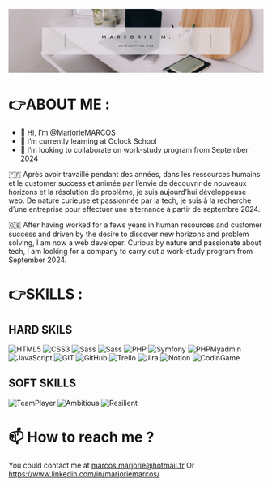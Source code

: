 ![Cover](https://github.com/MarjorieMARCOS/MarjorieMARCOS/blob/main/banner.jpg)

# 👉ABOUT ME : 

- 👋 Hi, I’m @MarjorieMARCOS 
- 🌱 I’m currently learning at Oclock School
- 💞️ I’m looking to collaborate on work-study program from September 2024

🇫🇷 Après avoir travaillé pendant des années, dans les ressources humains et le customer success et animée par l’envie de découvrir de nouveaux horizons et
la résolution de problème, je suis aujourd’hui développeuse web. De nature curieuse et passionnée par la tech, je suis à la recherche d’une entreprise pour
effectuer une alternance à partir de septembre 2024.

🇬🇧 After having worked for a fews years in human resources and customer success and driven by the desire to discover new horizons and
problem solving, I am now a web developer. Curious by nature and passionate about tech, I am looking for a company to
carry out a work-study program from September 2024.

# 👉SKILLS : 
## HARD SKILS
<p>   
    <img alt="HTML5" src="https://img.shields.io/badge/HTML5-E34F26?style=for-the-badge&logo=html5&logoColor=white" />
    <img alt="CSS3" src="https://img.shields.io/badge/CSS3-1572B6?style=for-the-badge&logo=css3&logoColor=white" />
    <img alt="Sass" src="https://img.shields.io/badge/Sass-CC6699?style=for-the-badge&logo=sass&logoColor=white" />
    <img alt="Sass" src="https://img.shields.io/badge/Bootstrap-7952B3?logo=bootstrap&logoColor=fff&style=for-the-badge" />
    <img alt="PHP" src="https://img.shields.io/badge/PHP-777BB4?style=for-the-badge&logo=php&logoColor=white" />
    <img alt="Symfony" src="https://img.shields.io/badge/Symfony-000?logo=symfony&logoColor=fff&style=for-the-badge" />
    <img alt="PHPMyadmin" src="https://img.shields.io/badge/phpMyAdmin-6C78AF?logo=phpmyadmin&logoColor=fff&style=for-the-badge" />
    <img alt="JavaScript" src="https://img.shields.io/badge/JavaScript-F7DF1E?style=for-the-badge&logo=javascript&logoColor=black" />
    <img alt="GIT" src="https://img.shields.io/badge/GIT-E44C30?style=for-the-badge&logo=git&logoColor=white" />
    <img alt="GitHub" src="https://img.shields.io/badge/GitHub-100000?style=for-the-badge&logo=github&logoColor=white" />
    <img alt="Trello" src="https://img.shields.io/badge/Trello-0052CC?style=for-the-badge&logo=trello&logoColor=white" />
    <img alt="Jira" src="https://img.shields.io/badge/Jira-0052CC?logo=jira&logoColor=fff&style=for-the-badge" />
    <img alt="Notion" src="https://img.shields.io/badge/Notion-000000?style=for-the-badge&logo=notion&logoColor=white" />
    <img alt="CodinGame" src="https://img.shields.io/badge/Codecademy-FFF0E5?style=for-the-badge&logo=codecademy&logoColor=303347" />
</p>


## SOFT SKILLS

<p>
    <img alt="TeamPlayer" src="https://img.shields.io/badge/TEAMPLAYER-66a3ff" />
    <img alt="Ambitious" src="https://img.shields.io/badge/AMBITIOUS-66a3ff" />
    <img alt="Resilient" src="https://img.shields.io/badge/RESILIENT-66a3ff" />
</p>


# 📫 How to reach me ? 
You could contact me at marcos.marjorie@hotmail.fr
Or https://www.linkedin.com/in/marjoriemarcos/ 

